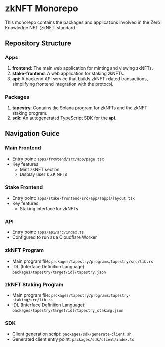 # zkNFT Monorepo

This monorepo contains the packages and applications involved in the Zero Knowledge NFT (zkNFT) standard.

## Repository Structure

### Apps

1. **frontend**: The main web application for minting and viewing zkNFTs.
2. **stake-frontend**: A web application for staking zkNFTs.
3. **api**: A backend API service that builds zkNFT related transactions, simplifying frontend integration with the protocol.

### Packages

1. **tapestry**: Contains the Solana program for zkNFTs and the zkNFT staking program.
2. **sdk**: An autogenerated TypeScript SDK for the **api**.

## Navigation Guide

### Main Frontend

- Entry point: `apps/frontend/src/app/page.tsx`
- Key features:
  - Mint zkNFT section
  - Display user's ZK NFTs

### Stake Frontend

- Entry point: `apps/stake-frontend/src/app/(app)/layout.tsx`
- Key features:
  - Staking interface for zkNFTs

### API

- Entry point: `apps/api/src/index.ts`
- Configured to run as a Cloudflare Worker

### zkNFT Program

- Main program file: `packages/tapestry/programs/tapestry/src/lib.rs`
- IDL (Interface Definition Language): `packages/tapestry/target/idl/tapestry.json`

### zkNFT Staking Program

- Main program file: `packages/tapestry/programs/tapestry-staking/src/lib.rs`
- IDL (Interface Definition Language): `packages/tapestry/target/idl/tapestry_staking.json`

### SDK

- Client generation script: `packages/sdk/generate-client.sh`
- Generated client entry point: `packages/sdk/client/index.ts`

